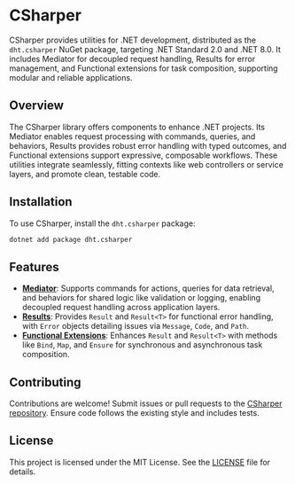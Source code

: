 # CSharper

CSharper provides utilities for .NET development, distributed as the `dht.csharper` NuGet package, targeting .NET Standard 2.0 and .NET 8.0. It includes Mediator for decoupled request handling, Results for error management, and Functional extensions for task composition, supporting modular and reliable applications.

## Overview

The CSharper library offers components to enhance .NET projects. Its Mediator enables request processing with commands, queries, and behaviors, Results provides robust error handling with typed outcomes, and Functional extensions support expressive, composable workflows. These utilities integrate seamlessly, fitting contexts like web controllers or service layers, and promote clean, testable code.

## Installation

To use CSharper, install the `dht.csharper` package:

```bash
dotnet add package dht.csharper
```

## Features

- [**Mediator**](docs/CSharper.Mediator.md): Supports commands for actions, queries for data retrieval, and behaviors for shared logic like validation or logging, enabling decoupled request handling across application layers.
- [**Results**](docs/CSharper.Results.md): Provides `Result` and `Result<T>` for functional error handling, with `Error` objects detailing issues via `Message`, `Code`, and `Path`.
- [**Functional Extensions**](docs/CSharper.Functional.md): Enhances `Result` and `Result<T>` with methods like `Bind`, `Map`, and `Ensure` for synchronous and asynchronous task composition.

## Contributing

Contributions are welcome! Submit issues or pull requests to the [CSharper repository](https://github.com/yudnart/CSharper). Ensure code follows the existing style and includes tests.

## License

This project is licensed under the MIT License. See the [LICENSE](LICENSE) file for details.
